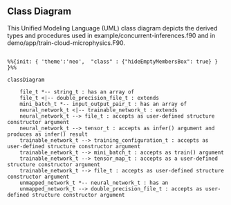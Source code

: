 Class Diagram
-------------
This Unified Modeling Language (UML) class diagram depicts the derived types and procedures used in example/concurrent-inferences.f90 and in demo/app/train-cloud-microphysics.F90.

```mermaid

%%{init: { 'theme':'neo',  "class" : {"hideEmptyMembersBox": true} } }%%

classDiagram

    file_t *-- string_t : has an array of
    file_t <|-- double_precision_file_t : extends
    mini_batch_t *-- input_output_pair_t : has an array of
    neural_network_t <|-- trainable_network_t : extends
    neural_network_t --> file_t : accepts as user-defined structure constructor argument
    neural_network_t --> tensor_t : accepts as infer() argument and produces as infer() result
    trainable_network_t --> training_configuration_t : accepts as user-defined structure constructor argument
    trainable_network_t --> mini_batch_t : accepts as train() argument
    trainable_network_t --> tensor_map_t : accepts as a user-defined structure constructor argument
    trainable_network_t --> file_t : accepts as user-defined structure constructor argument
    unmapped_network_t *-- neural_network_t : has an
    unmapped_network_t --> double_precision_file_t : accepts as user-defined structure constructor argument
